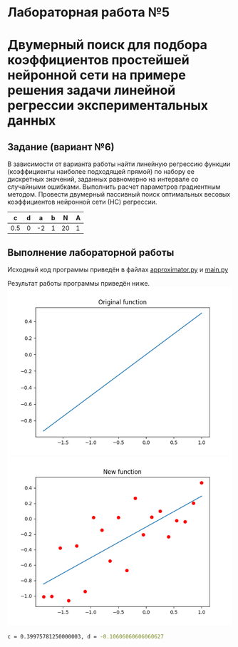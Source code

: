 # Лабораторная работа №5
# Двумерный поиск для подбора коэффициентов простейшей нейронной сети на примере решения задачи линейной регрессии экспериментальных данных

## Задание (вариант №6)

В зависимости от варианта работы найти линейную регрессию функции
(коэффициенты наиболее подходящей прямой) по набору ее дискретных значений,
заданных равномерно на интервале со случайными ошибками. Выполнить расчет
параметров градиентным методом. Провести двумерный пассивный поиск оптимальных
весовых коэффициентов нейронной сети (НС) регрессии.

| c   | d   | a   | b   | N   | A   |
|-----|-----|-----|-----|-----|-----|
|0.5  |0    | -2  |  1  | 20  |  1  |

## Выполнение лабораторной работы

Исходный код программы приведён в файлах [approximator.py](approximator.py) и [main.py](main.py)

Результат работы программы приведён ниже.
![Original](screenshots/original_function.png)
![Result](screenshots/approximation_result.png)
```bash
c = 0.39975781250000003, d = -0.10606060606060627
```

